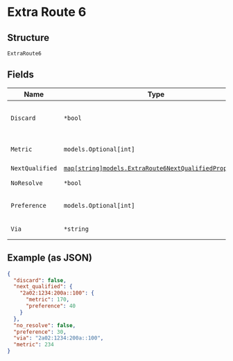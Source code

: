 
# Extra Route 6

## Structure

`ExtraRoute6`

## Fields

| Name | Type | Tags | Description |
|  --- | --- | --- | --- |
| `Discard` | `*bool` | Optional | this takes precedence<br>**Default**: `false` |
| `Metric` | `models.Optional[int]` | Optional | **Constraints**: `>= 0`, `<= 2147483647` |
| `NextQualified` | [`map[string]models.ExtraRoute6NextQualifiedProperties`](../../doc/models/extra-route-6-next-qualified-properties.md) | Optional | - |
| `NoResolve` | `*bool` | Optional | **Default**: `false` |
| `Preference` | `models.Optional[int]` | Optional | **Constraints**: `>= 0`, `<= 2147483647` |
| `Via` | `*string` | Optional | next-hop IP Address |

## Example (as JSON)

```json
{
  "discard": false,
  "next_qualified": {
    "2a02:1234:200a::100": {
      "metric": 170,
      "preference": 40
    }
  },
  "no_resolve": false,
  "preference": 30,
  "via": "2a02:1234:200a::100",
  "metric": 234
}
```


